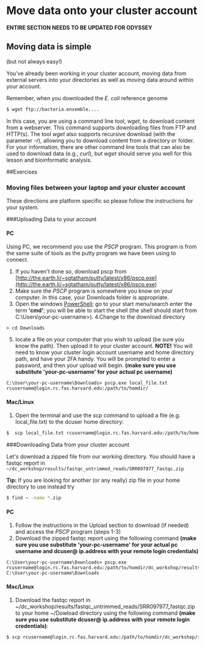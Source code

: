 # Move data onto your cluster account 

**ENTIRE SECTION NEEDS TO BE UPDATED FOR ODYSSEY**

## Moving data is simple
(but not always easy!)


You've already been working in your cluster account, moving data from external servers into your directories as well as moving data around within your account.

Remember, when you downloaded the *E. coli* reference genome 

```bash
$ wget ftp://bacteria.ensemble....
```

In this case, you are using a command line tool, *wget*, to download content from a webserver.  This command supports downloading files from FTP and HTTP(s).  The tool *wget* also supports recursive download (with the parameter *-r*), allowing you to download content from a directory or folder.  For your information, there are other command line tools that can also be used to download data (e.g., *curl*), but *wget* should serve you well for this lesson and bioinformatic analysis.

##Exercises 

### Moving files between your laptop and your cluster account

These directions are platform specific so please follow the instructions for your system.

###Uploading Data to your account

#### PC

Using PC, we recommend you use the *PSCP* program. This program is from the same suite of tools as the putty program we have been using to connect. 

1. If you haven't done so, download pscp from [http://the.earth.li/~sgtatham/putty/latest/x86/pscp.exe](http://the.earth.li/~sgtatham/putty/latest/x86/pscp.exe)
2. Make sure the *PSCP* program is somewhere you know on your computer. In this case, your Downloads folder is appropriate. 
3. Open the windows [PowerShell](https://en.wikipedia.org/wiki/Windows_PowerShell); go to your start menu/search enter the term **'cmd'**; you will be able to start the shell (the shell should start from C:\Users\your-pc-username>). 
4.Change to the download directory
```
> cd Downloads
```
5. locate a file on your computer that you wish to upload (be sure you know the path). Then upload it to your cluster account. **NOTE!** You will need to know your cluster login account username and home directory path, and have your 2FA handy. You will be prompted to enter a password, and then your upload will begin. **(make sure you use substitute 'your-pc-username' for your actual pc username)**

```
C:\User\your-pc-username\Downloads> pscp.exe local_file.txt rcusername@login.rc.fas.harvard.edu:/path/to/homdir/
```

#### Mac/Linux

1. Open the terminal and use the *scp* command to upload a file (e.g. local_file.txt) to the dcuser home directory:

```bash
$  scp local_file.txt rcusername@login.rc.fas.harvard.edu:/path/to/homdir/
```
###Downloading Data from your cluster account

Let's download a zipped file from our working directory.  You should have a fastqc report in `~/dc_workshop/results/fastqc_untrimmed_reads/SRR097977_fastqc.zip`

**Tip:** If you are looking for another (or any really) zip file in your home directory to use instead try
   ```bash
$ find ~ -name *.zip
```

#### PC

1. Follow the instructions in the Upload section to download (if needed) and access the *PSCP* program (steps 1-3)
2. Download the zipped fastqc report using the following command **(make sure you use substitute 'your-pc-username' for your actual pc username and dcuser@ ip.address with your remote login credentials)**

```
C:\User\your-pc-username\Downloads> pscp.exe rcusername@login.rc.fas.harvard.edu:/path/to/homdir/dc_workshop/results/fastqc_untrimmed_reads/SRR097977_fastqc.zip C:\User\your-pc-username\Downloads
```

#### Mac/Linux

1. Download the fastqc report in ~/dc_workshop/results/fastqc_untrimmed_reads/SRR097977_fastqc.zip to your home ~/Dowload directory using the following command **(make sure you use substitute dcuser@ ip.address with your remote login credentials)**:

```bash
$ scp rcusername@login.rc.fas.harvard.edu:/path/to/homdir/dc_workshop/results/fastqc_untrimmed_reads/SRR097977_fastqc.zip ~/Downloads
```



